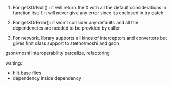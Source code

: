 

1. For getXOrNull() : it will return the X with all the default considerations in function itself. it will never give any error since its enclosed in try catch
2. For getXOrError(): it won't consider any defaults and all the dependencies are needed to be provided by caller

3. For network, library supports all kinds of interceptors and convertors but gives first class 
   support to stetho/moshi and gson

gson/moshi interoperability
parcelize,
refactoring



waiting:
- hilt base files
- dependency inside dependency